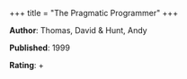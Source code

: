 +++
title = "The Pragmatic Programmer"
+++



**Author**: Thomas, David & Hunt, Andy

**Published**: 1999

**Rating**: +